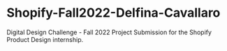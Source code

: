 # Shopify-Fall2022-Delfina-Cavallaro
Digital Design Challenge - Fall 2022
Project Submission for the Shopify Product Design internship.
